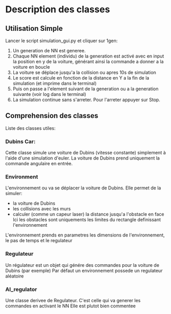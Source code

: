 # Description des classes

## Utilisation Simple
Lancer le script simulation_gui.py et cliquer sur 1gen:
1. Un generation de NN est generee.
2. Chaque NN element (individu) de la generation est activé avec en input la position en y de la voiture,
	générant ainsi la commande a donner a la voiture en boucle
3. La voiture se déplace jusqu'a la collision ou apres 10s de simulation
4. Le score est calcule en fonction de la distance en Y a la fin de la simulation (et imprime dans le terminal)
5. Puis on passe a l'element suivant de la generation ou a la generation suivante (voir log dans le terminal)
6. La simulation continue sans s'arreter. Pour l'arreter appuyer sur Stop.

## Comprehension des classes

Liste des classes utiles:

### Dubins Car:
Cette classe simule une voiture de Dubins (vitesse constante) simplement à l'aide d'une simulation d'euler.
La voiture de Dubins prend uniquement la commande angulaire en entrée.

### Environment
L'environnement ou va se déplacer la voiture de Dubins.
Elle permet de la simuler:
- la voiture de Dubins
- les collisions avec les murs
- calculer (comme un capeur laser) la distance jusqu'a l'obstacle en face
Ici les obstacles sont uniquements les limites du rectangle definissant l'environnement

L'environnement prends en parametres les dimensions de l'environnement, le pas de temps et le regulateur

### Regulateur
Un régulateur est un objet qui génére des commandes pour la voiture de Dubins (par exemple)
Par défaut un environnement possede un regulateur aléatoire

### AI_regulator
Une classe derivee de Regulateur. C'est celle qui va generer les commandes en activant le NN
Elle est plutot bien commentee


[NN]: 'Neural_Network'
